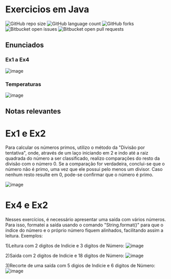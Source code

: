# Exercicios em Java

![GitHub repo size](https://img.shields.io/github/repo-size/iuricode/README-template?style=for-the-badge)
![GitHub language count](https://img.shields.io/github/languages/count/iuricode/README-template?style=for-the-badge)
![GitHub forks](https://img.shields.io/github/forks/iuricode/README-template?style=for-the-badge)
![Bitbucket open issues](https://img.shields.io/bitbucket/issues/iuricode/README-template?style=for-the-badge)
![Bitbucket open pull requests](https://img.shields.io/bitbucket/pr-raw/iuricode/README-template?style=for-the-badge)

## Enunciados

### Ex1 a Ex4
![image](https://github.com/MisterBelleza/javaclass/assets/56280804/b369ab8b-218a-4c90-bf3d-92f9b240c7a1)

### Temperaturas
![image](https://github.com/MisterBelleza/javaclass/assets/56280804/4ddd28dc-140b-49b6-9ef2-5fc9ad87a617)

## Notas relevantes

# Ex1 e Ex2 
Para calcular os números primos, utilizo o método da "Divisão por tentativa", onde, através de um laço iniciando em 2 e indo até a raiz quadrada do número a ser classificado, realizo comparações do resto da divisão com o número 0. Se a comparação for verdadeira, conclui-se que o número não é primo, uma vez que ele possui pelo menos um divisor. Caso nenhum resto resulte em 0, pode-se confirmar que o número é primo.

![image](https://github.com/MisterBelleza/javaclass/assets/56280804/386c70ed-82ab-4c84-8db2-490e5a535d60)

# Ex4 e Ex2 
Nesses exercícios, é necessário apresentar uma saída com vários números. Para isso, formatei a saída usando o comando "String.format()" para que o índice do número e o próprio número fiquem alinhados, facilitando assim a leitura.
Exemplos:

1)Leitura com 2 digitos de Indicie e 3 digitos de Número:
![image](https://github.com/MisterBelleza/javaclass/assets/56280804/69f82a77-4dda-4441-9b7e-2af3bf3d6735)

2)Saida com 2 digitos de Indicie e 18 digitos de Número:
![image](https://github.com/MisterBelleza/javaclass/assets/56280804/0a83eda6-62ef-4b87-9de6-787deefe1634)

3)Recorte de uma saída com 5 digios de Indicie e 6 digitos de Número:
![image](https://github.com/MisterBelleza/javaclass/assets/56280804/3422a227-2109-4a21-b974-07f825357404)
